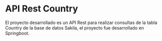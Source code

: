 # API Rest Country
El proyecto desarrollado es un API Rest para realizar consultas de la tabla Country de la base de datos Sakila, el proyecto fue desarrollado en Springboot.
